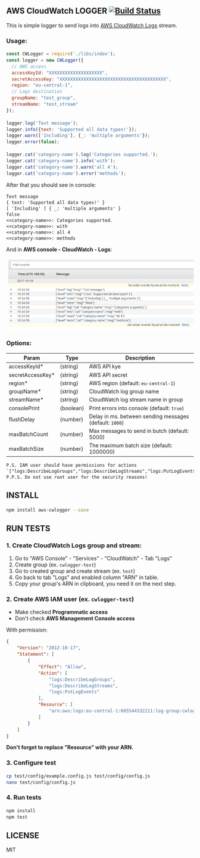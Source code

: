 AWS CloudWatch LOGGER [![Build Status](https://travis-ci.org/pjhl/aws-cwlogger.svg?branch=master)](https://travis-ci.org/pjhl/aws-cwlogger)
---------------------

This is simple logger to send logs into
[AWS CloudWatch Logs](http://docs.aws.amazon.com/AmazonCloudWatch/latest/logs/WhatIsCloudWatchLogs.html) stream.

### Usage:

```javascript
const CWLogger = require('./libs/index');
const logger = new CWLogger({
  // AWS access
  accessKeyId: "XXXXXXXXXXXXXXXXXXXX",
  secretAccessKey: "XXXXXXXXXXXXXXXXXXXXXXXXXXXXXXXXXXXXXXXX",
  region: "eu-central-1",
  // Logs destination
  groupName: "test_group",
  streamName: "test_stream"
});

logger.log('Text message');
logger.info({text: 'Supported all data types!'});
logger.warn(['Including'], {_: 'multiple arguments'});
logger.error(false);

logger.cat('category-name').log('Categories supported.');
logger.cat('category-name').info('with');
logger.cat('category-name').warn('all 4');
logger.cat('category-name').error('methods');
```

After that you should see in console:

```text
Text message
{ text: 'Supported all data types!' }
[ 'Including' ] { _: 'multiple arguments' }
false
<<category-name>>: Categories supported.
<<category-name>>: with
<<category-name>>: all 4
<<category-name>>: methods
```

And in **AWS console - CloudWatch - Logs**:

![AWS CloudWatch logs screen](/docs/screen-aws-cloudwatch-logs.png)

### Options:

| Param             | Type          | Description |
|-------------------|---------------|-------------|
| accessKeyId*      | {string}      | AWS API kye |
| secretAccessKey*  | {string}      | AWS API secret |
| region*           | {string}      | AWS region (default: `eu-central-1`) |
| groupName*        | {string}      | CloudWatch log group name |
| streamName*       | {string}      | CloudWatch log stream name in group |
| consolePrint      | {boolean}     | Print errors into console (default: `true`) |
| flushDelay        | {number}      | Delay in ms. between sending messages (default: `1000`) |
| maxBatchCount     | {number}      | Max messages to send in butch (default: 5000) |
| maxBatchSize      | {number}      | The maximum batch size (default: 1000000) |

    P.S. IAM user should have permissions for actions
    `["logs:DescribeLogGroups","logs:DescribeLogStreams","logs:PutLogEvents"]`
    P.P.S. Do not use root user for the security reasons!


INSTALL
-------

```bash
npm install aws-cwlogger --save
```


RUN TESTS
---------

### 1. Create CloudWatch Logs group and stream:

1.  Go to "AWS Console" - "Services" - "CloudWatch" - Tab "Logs"
2.  Create group (ex. `cwlogger-test`)
3.  Go to created group and create stream (ex. `test`)
4.  Go back to tab "Logs" and enabled column "ARN" in table.
5.  Copy your group's ARN in clipboard, you need it on the next step.

### 2. Create AWS IAM user (ex. `cwlogger-test`)

*   Make checked **Programmatic access**
*   Don't check **AWS Management Console access**

With permission:

```json
{
    "Version": "2012-10-17",
    "Statement": [
        {
            "Effect": "Allow",
            "Action": [
                "logs:DescribeLogGroups",
                "logs:DescribeLogStreams",
                "logs:PutLogEvents"
            ],
            "Resource": [
                "arn:aws:logs:eu-central-1:665544332211:log-group:cwlogger-test:*"
            ]
        }
    ]
}
```

**Don't forget to replace "Resource" with your ARN.**

### 3. Configure test

```bash
cp test/config/example.config.js test/config/config.js
nano test/config/config.js
```

### 4. Run tests

```bash
npm install
npm test
```

LICENSE
-------

MIT